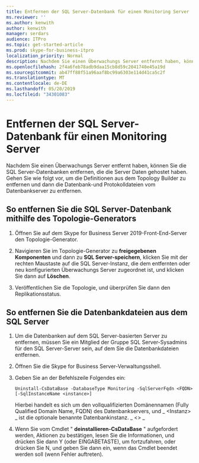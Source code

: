 ```yaml
---
title: Entfernen der SQL Server-Datenbank für einen Monitoring Server
ms.reviewer: ''
ms.author: kenwith
author: kenwith
manager: serdars
audience: ITPro
ms.topic: get-started-article
ms.prod: skype-for-business-itpro
localization_priority: Normal
description: Nachdem Sie einen Überwachungs Server entfernt haben, können Sie die SQL Server-Datenbanken entfernen, die die Server Daten gehostet haben. Gehen Sie wie folgt vor, um die Definitionen aus dem Topology Builder zu entfernen und dann die Datenbank-und Protokolldateien vom Datenbankserver zu entfernen.
ms.openlocfilehash: 2f4a6feb78adb9daa15cb8d59c2041740e45a19d
ms.sourcegitcommit: ab47ff88f51a96aaf8bc99a6303e114d41ca5c2f
ms.translationtype: MT
ms.contentlocale: de-DE
ms.lasthandoff: 05/20/2019
ms.locfileid: "34301083"
---
```

# <a name="remove-the-sql-server-database-for-a-monitoring-server"></a>Entfernen der SQL Server-Datenbank für einen Monitoring Server

Nachdem Sie einen Überwachungs Server entfernt haben, können Sie die SQL Server-Datenbanken entfernen, die die Server Daten gehostet haben. Gehen Sie wie folgt vor, um die Definitionen aus dem Topology Builder zu entfernen und dann die Datenbank-und Protokolldateien vom Datenbankserver zu entfernen.
  
## <a name="to-remove-the-sql-server-database-using-topology-builder"></a>So entfernen Sie die SQL Server-Datenbank mithilfe des Topologie-Generators

1. Öffnen Sie auf dem Skype for Business Server 2019-Front-End-Server den Topologie-Generator.
    
2. Navigieren Sie im Topologie-Generator zu **freigegebenen Komponenten** und dann zu **SQL Server-speichern**, klicken Sie mit der rechten Maustaste auf die SQL Server-Instanz, die dem entfernten oder neu konfigurierten Überwachungs Server zugeordnet ist, und klicken Sie dann auf **Löschen**.
    
3. Veröffentlichen Sie die Topologie, und überprüfen Sie dann den Replikationsstatus.
    
## <a name="to-remove-the-database-files-from-the-sql-server"></a>So entfernen Sie die Datenbankdateien aus dem SQL Server

1. Um die Datenbanken auf dem SQL Server-basierten Server zu entfernen, müssen Sie ein Mitglied der Gruppe SQL Server-Sysadmins für den SQL Server-Server sein, auf dem Sie die Datenbankdateien entfernen.
    
2. Öffnen Sie die Skype for Business Server-Verwaltungsshell.
    
3. Geben Sie an der Befehlszeile Folgendes ein:
    
   ```
   Uninstall-CsDataBase -DatabaseType Monitoring -SqlServerFqdn <FQDN> [-SqlInstanceName <instance>]
   ```

    Hierbei handelt es sich um den vollqualifizierten Domänennamen (Fully Qualified Domain Name, FQDN) des Datenbankservers, und _ \<Instanz\> _ ist die optionale benannte Datenbankinstanz. _ \<\> _ 
    
4. Wenn Sie vom Cmdlet " **deinstallieren-CsDataBase** " aufgefordert werden, Aktionen zu bestätigen, lesen Sie die Informationen, und drücken Sie dann Y (oder EINGABETASTE), um fortzufahren, oder drücken Sie N, und geben Sie dann ein, wenn das Cmdlet beendet werden soll (wenn Fehler auftreten). 
    

